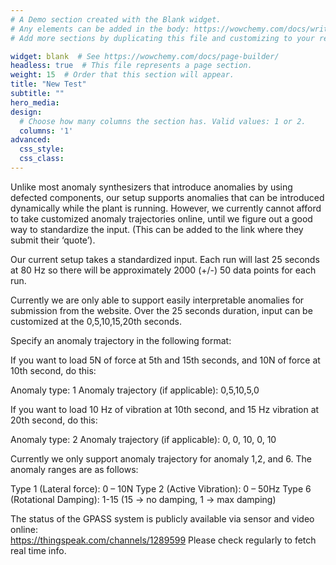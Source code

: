 ```yaml
---
# A Demo section created with the Blank widget.
# Any elements can be added in the body: https://wowchemy.com/docs/writing-markdown-latex/
# Add more sections by duplicating this file and customizing to your requirements.

widget: blank  # See https://wowchemy.com/docs/page-builder/
headless: true  # This file represents a page section.
weight: 15  # Order that this section will appear.
title: "New Test"
subtitle: ""
hero_media: 
design:
  # Choose how many columns the section has. Valid values: 1 or 2.
  columns: '1'
advanced:
  css_style:
  css_class:
---
```


Unlike most anomaly synthesizers that introduce anomalies by using defected components, our setup supports anomalies that can be introduced dynamically while the plant is running. However, we currently cannot afford to take customized anomaly trajectories online, until we figure out a good way to standardize the input. (This can be added to the link where they submit their ‘quote’). 

Our current setup takes a standardized input. Each run will last 25 seconds at 80 Hz so there will be approximately 2000 (+/-) 50 data points for each run. 

Currently we are only able to support easily interpretable anomalies for submission from the website. Over the 25 seconds duration, input can be customized at the 0,5,10,15,20th seconds.

Specify an anomaly trajectory in the following format: 

If you want to load 5N of force at 5th and 15th seconds, and 10N of force at 10th second, do this: 

  Anomaly type: 1 
  Anomaly trajectory (if applicable): 0,5,10,5,0 

If you want to load 10 Hz of vibration at 10th second, and 15 Hz vibration at 20th second, do this: 

  Anomaly type: 2 
  Anomaly trajectory (if applicable): 0, 0, 10, 0, 10 

Currently we only support anomaly trajectory for anomaly 1,2, and 6. The anomaly ranges are as follows: 

Type 1 (Lateral force): 0 – 10N 
Type 2 (Active Vibration):  0 – 50Hz 
Type 6 (Rotational Damping): 1-15 (15 → no damping, 1 → max damping)

The status of the GPASS system is publicly available via sensor and video online:  
https://thingspeak.com/channels/1289599 
Please check regularly to fetch real time info. 
